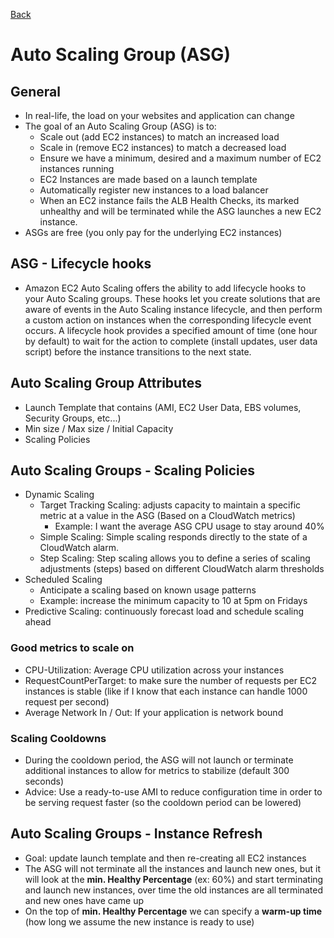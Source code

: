 [Back](./AWS.md)

# Auto Scaling Group (ASG)

## General

- In real-life, the load on your websites and application can change
- The goal of an Auto Scaling Group (ASG) is to:
  - Scale out (add EC2 instances) to match an increased load
  - Scale in (remove EC2 instances) to match a decreased load
  - Ensure we have a minimum, desired and a maximum number of EC2 instances running
  - EC2 Instances are made based on a launch template
  - Automatically register new instances to a load balancer
  - When an EC2 instance fails the ALB Health Checks, its marked unhealthy and will be terminated while the ASG launches a new EC2 instance.
- ASGs are free (you only pay for the underlying EC2 instances)

## ASG - Lifecycle hooks

- Amazon EC2 Auto Scaling offers the ability to add lifecycle hooks to your Auto Scaling groups. These hooks let you create solutions that are aware of events in the Auto Scaling instance lifecycle, and then perform a custom action on instances when the corresponding lifecycle event occurs. A lifecycle hook provides a specified amount of time (one hour by default) to wait for the action to complete (install updates, user data script) before the instance transitions to the next state.

## Auto Scaling Group Attributes

- Launch Template that contains (AMI, EC2 User Data, EBS volumes, Security Groups, etc...)
- Min size / Max size / Initial Capacity
- Scaling Policies

## Auto Scaling Groups - Scaling Policies

- Dynamic Scaling
  - Target Tracking Scaling: adjusts capacity to maintain a specific metric at a value in the ASG (Based on a CloudWatch metrics)
    - Example: I want the average ASG CPU usage to stay around 40%
  - Simple Scaling: Simple scaling responds directly to the state of a CloudWatch alarm.
  - Step Scaling: Step scaling allows you to define a series of scaling adjustments (steps) based on different CloudWatch alarm thresholds
- Scheduled Scaling
  - Anticipate a scaling based on known usage patterns
  - Example: increase the minimum capacity to 10 at 5pm on Fridays
- Predictive Scaling: continuously forecast load and schedule scaling ahead

### Good metrics to scale on

- CPU-Utilization: Average CPU utilization across your instances
- RequestCountPerTarget: to make sure the number of requests per EC2 instances is stable (like if I know that each instance can handle 1000 request per second)
- Average Network In / Out: If your application is network bound

### Scaling Cooldowns

- During the cooldown period, the ASG will not launch or terminate additional instances to allow for metrics to stabilize (default 300 seconds)
- Advice: Use a ready-to-use AMI to reduce configuration time in order to be serving request faster (so the cooldown period can be lowered)

## Auto Scaling Groups - Instance Refresh

- Goal: update launch template and then re-creating all EC2 instances
- The ASG will not terminate all the instances and launch new ones, but it will look at the **min. Healthy Percentage** (ex: 60%) and start terminating and launch new instances, over time the old instances are all terminated and new ones have came up
- On the top of **min. Healthy Percentage** we can specify a **warm-up time** (how long we assume the new instance is ready to use)
